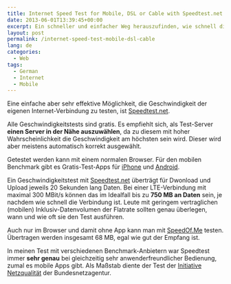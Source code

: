 ```yaml
---
title: Internet Speed Test for Mobile, DSL or Cable with Speedtest.net
date: 2013-06-01T13:39:45+00:00
excerpt: Ein schneller und einfacher Weg herauszufinden, wie schnell die Internet-Verbindung ist. Mobile Nutzer sollten dabei den Datenverbrauch kennen.
layout: post
permalink: /internet-speed-test-mobile-dsl-cable
lang: de
categories:
  - Web
tags:
  - German
  - Internet
  - Mobile
---
```

Eine einfache aber sehr effektive Möglichkeit, die Geschwindigkeit der eigenen Internet-Verbindung zu testen, ist [Speedtest.net](https://www.speedtest.net/).

Alle Geschwindigkeitstests sind gratis. Es empfiehlt sich, als Test-Server **einen Server in der Nähe auszuwählen**, da zu diesem mit hoher Wahrscheinlichkeit die Geschwindigkeit am höchsten sein wird. Dieser wird aber meistens automatisch korrekt ausgewählt.

Getestet werden kann mit einem normalen Browser. Für den mobilen Benchmark gibt es Gratis-Test-Apps für [iPhone](https://itunes.apple.com/de/app/speedtest-net-mobile-speed/id300704847?mt=8) und [Android](https://play.google.com/store/apps/details?id=org.zwanoo.android.speedtest).

Ein Geschwindigkeitstest mit [Speedtest.net](https://www.speedtest.net/) überträgt für Dwonload und Upload jeweils 20 Sekunden lang Daten. Bei einer LTE-Verbindung mit maximal 300 MBit/s können das im Idealfall bis zu **750 MB an Daten** sein, je nachdem wie schnell die Verbindung ist. Leute mit geringem vertraglichen (mobilen) Inklusiv-Datenvolumen der Flatrate sollten genau überlegen, wann und wie oft sie den Test ausführen.

Auch nur im Browser und damit ohne App kann man mit [SpeedOf.Me](https://speedof.me/) testen. Übertragen werden insgesamt 68 MB, egal wie gut der Empfang ist.

In meinen Test mit verschiedenen Benchmark-Anbietern war Speedtest immer **sehr genau** bei gleichzeitig sehr anwenderfreundlicher Bedienung, zumal es mobile Apps gibt. Als Maßstab diente der Test der [Initiative Netzqualität](https://breitbandmessung.de/startseite/) der Bundesnetzagentur.